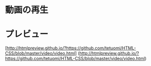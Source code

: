 # 動画の再生
# プレビュー
[http://htmlpreview.github.io/?https://github.com/tetuomi/HTML-CSS/blob/master/video/video.html]
(http://htmlpreview.github.io/?https://github.com/tetuomi/HTML-CSS/blob/master/video/video.html)

